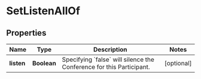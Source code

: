 

# SetListenAllOf


## Properties

Name | Type | Description | Notes
------------ | ------------- | ------------- | -------------
**listen** | **Boolean** | Specifying &#x60;false&#x60; will silence the Conference for this Participant. |  [optional]



